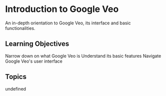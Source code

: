 # Introduction to Google Veo

An in-depth orientation to Google Veo, its interface and basic functionalities.

## Learning Objectives
Narrow down on what Google Veo is
Understand its basic features
Navigate Google Veo's user interface

## Topics
undefined